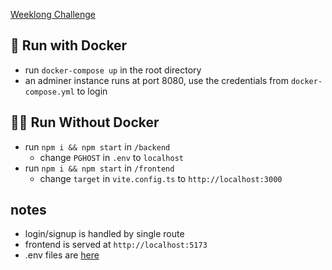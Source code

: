 [Weeklong Challenge](https://cliffdotai.notion.site/Junior-Front-End-Engineer-ReactJS-eeb8540ecae04495be68c30cb10de37b)

## 🐳 Run with Docker

-   run `docker-compose up` in the root directory
-   an adminer instance runs at port 8080, use the credentials from `docker-compose.yml` to login

## 🏃‍♂️ Run Without Docker

-   run `npm i && npm start` in `/backend`
    -   change `PGHOST` in `.env` to `localhost`
-   run `npm i && npm start` in `/frontend`
    -   change `target` in `vite.config.ts` to `http://localhost:3000`

## notes

-   login/signup is handled by single route
-   frontend is served at `http://localhost:5173`
-   .env files are [here](https://pastebin.com/raw/DFsh86r3)
